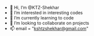 - 👋 Hi, I’m @KTZ-Shekhar
- 👀 I’m interested in interesting codes
- 🌱 I’m currently learning to code
- 💞️ I’m looking to collaborate on projects
- 📫 email = "kshtzshekhar@gmail.com"

<!---
KTZ-Shekhar/KTZ-Shekhar is a ✨ special ✨ repository because its `README.md` (this file) appears on your GitHub profile.
You can click the Preview link to take a look at your changes.
--->
